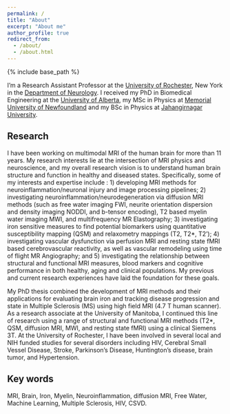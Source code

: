 ```yaml
---
permalink: /
title: "About"
excerpt: "About me"
author_profile: true
redirect_from: 
  - /about/
  - /about.html
---
```


{% include base_path %}

I’m a Research Assistant Professor at the [University of Rochester](https://www.rochester.edu/), New York in the [Department of Neurology](https://www.urmc.rochester.edu/neurology.aspx). I received my PhD in Biomedical Engineering at the [University of Alberta](https://www.ualberta.ca/index.html), my MSc in Physics at [Memorial University of Newfoundland](https://www.mun.ca/) and my BSc in Physics at [Jahangirnagar University](https://www.juniv.edu/). 

## Research
I have been working on multimodal MRI of the human brain for more than 11 years. My research interests lie at the intersection of MRI physics and neuroscience, and my overall research vision is to understand human brain structure and function in healthy and diseased states. Specifically, some of my interests and expertise include : 1) developing MRI methods for neuroinflammation/neuronal injury and image processing pipelines; 2) investigating neuroinflammation/neurodegeneration via diffusion MRI methods (such as free water imaging FWI, neurite orientation dispersion and density imaging NODDI, and b-tensor encoding), T2 based myelin water imaging MWI, and multifrequency MR Elastography; 3) investigating iron sensitive measures to find potential biomarkers using quantitative susceptibility mapping (QSM) and relaxometry mappings (T2, T2*, T2’); 4) investigating vascular dysfunction via perfusion MRI and resting state fMRI based cerebrovascular reactivity, as well as vascular remodeling using time of flight MR Angiography; and 5) investigating the relationship between structural and functional MRI measures, blood markers and cognitive performance in both healthy, aging and clinical populations. My previous and current research experiences have laid the foundation for these goals. 

My PhD thesis combined the development of MRI methods and their applications for evaluating brain iron and tracking disease progression and state in Multiple Sclerosis (MS) using high field MRI (4.7 T human scanner). As a research associate at the University of Manitoba, I continued this line of research using a range of structural and functional MRI methods (T2*, QSM, diffusion MRI, MWI, and resting state fMRI) using a clinical Siemens 3T. At the University of Rochester, I have been involved in several local and NIH funded studies for several disorders including HIV, Cerebral Small Vessel Disease, Stroke, Parkinson’s Disease, Huntington’s disease, brain tumor, and Hypertension.


## Key words
MRI, Brain, Iron, Myelin, Neuroinflammation, diffusion MRI, Free Water, Machine Learning, Multiple Sclerosis, HIV, CSVD. 
